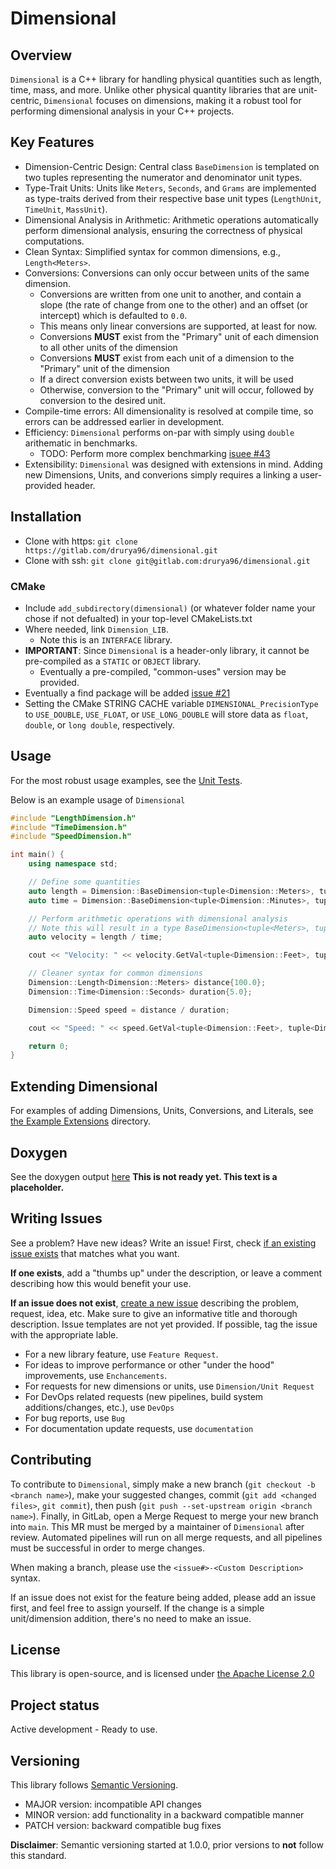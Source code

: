 # Dimensional

## Overview

`Dimensional` is a C++ library for handling physical quantities such as length, time, mass, and more. Unlike other physical quantity libraries that are unit-centric, `Dimensional` focuses on dimensions, making it a robust tool for performing dimensional analysis in your C++ projects.

## Key Features

- Dimension-Centric Design: Central class `BaseDimension` is templated on two tuples representing the numerator and denominator unit types.
- Type-Trait Units: Units like `Meters`, `Seconds`, and `Grams` are implemented as type-traits derived from their respective base unit types (`LengthUnit`, `TimeUnit`, `MassUnit`).
- Dimensional Analysis in Arithmetic: Arithmetic operations automatically perform dimensional analysis, ensuring the correctness of physical computations.
- Clean Syntax: Simplified syntax for common dimensions, e.g., `Length<Meters>`.
- Conversions: Conversions can only occur between units of the same dimension.
  - Conversions are written from one unit to another, and contain a slope (the rate of change from one to the other) and an offset (or intercept) which is defaulted to `0.0`.
  - This means only linear conversions are supported, at least for now.
  - Conversions **MUST** exist from the "Primary" unit of each dimension to all other units of the dimension
  - Conversions **MUST** exist from each unit of a dimension to the "Primary" unit of the dimension
  - If a direct conversion exists between two units, it will be used
  - Otherwise, conversion to the "Primary" unit will occur, followed by conversion to the desired unit.
- Compile-time errors: All dimensionality is resolved at compile time, so errors can be addressed earlier in development.
- Efficiency: `Dimensional` performs on-par with simply using `double` arithematic in benchmarks.
  - TODO: Perform more complex benchmarking [isuee #43](https://gitlab.com/dimensionalanalysis/dimensional/-/issues/43)
- Extensibility: `Dimensional` was designed with extensions in mind. Adding new Dimensions, Units, and converions simply requires a linking a user-provided header.


## Installation

- Clone with https: `git clone https://gitlab.com/drurya96/dimensional.git`
- Clone with ssh: `git clone git@gitlab.com:drurya96/dimensional.git`

### CMake

- Include `add_subdirectory(dimensional)` (or whatever folder name your chose if not defualted) in your top-level CMakeLists.txt
- Where needed, link `Dimension_LIB`.
  - Note this is an `INTERFACE` library.
- **IMPORTANT**: Since `Dimensional` is a header-only library, it cannot be pre-compiled as a `STATIC` or `OBJECT` library.
  - Eventually a pre-compiled, "common-uses" version may be provided.
- Eventually a find package will be added [issue #21](https://gitlab.com/drurya96/dimensional/-/issues/21)
- Setting the CMake STRING CACHE variable `DIMENSIONAL_PrecisionType` to `USE_DOUBLE`, `USE_FLOAT`, or `USE_LONG_DOUBLE` will store data as `float`, `double`, or `long double`, respectively.


## Usage
For the most robust usage examples, see the [Unit Tests](https://gitlab.com/drurya96/dimensional/-/tree/main/Dimension/UnitTest?ref_type=heads).

Below is an example usage of `Dimensional`

```cpp
#include "LengthDimension.h"
#include "TimeDimension.h"
#include "SpeedDimension.h"

int main() {
    using namespace std;

    // Define some quantities
    auto length = Dimension::BaseDimension<tuple<Dimension::Meters>, tuple<>>{25.0};
    auto time = Dimension::BaseDimension<tuple<Dimension::Minutes>, tuple<>>{10};

    // Perform arithmetic operations with dimensional analysis
    // Note this will result in a type BaseDimension<tuple<Meters>, tuple<Seconds>>
    auto velocity = length / time;

    cout << "Velocity: " << velocity.GetVal<tuple<Dimension::Feet>, tuple<Dimension::Seconds>>() << " f/sec" << endl;

    // Cleaner syntax for common dimensions
    Dimension::Length<Dimension::Meters> distance{100.0};
    Dimension::Time<Dimension::Seconds> duration{5.0};

    Dimension::Speed speed = distance / duration;

    cout << "Speed: " << speed.GetVal<tuple<Dimension::Feet>, tuple<Dimension::Seconds>>() << " f/s" << endl;

    return 0;
}
```

## Extending Dimensional

For examples of adding Dimensions, Units, Conversions, and Literals, see [the Example Extensions](https://gitlab.com/drurya96/dimensional/-/tree/main/Dimension/ExampleExtensions?ref_type=heads) directory.

## Doxygen

See the doxygen output [here]() **This is not ready yet. This text is a placeholder.**

## Writing Issues

See a problem? Have new ideas? Write an issue! First, check [if an existing issue exists](https://gitlab.com/dimensionalanalysis/dimensional/-/issues) that matches what you want.

**If one exists**, add a "thumbs up" under the description, or leave a comment describing how this would benefit your use.

**If an issue does not exist**, [create a new issue](https://gitlab.com/dimensionalanalysis/dimensional/-/issues/new) describing the problem, request, idea, etc. Make sure to give an informative title and thorough description. Issue templates are not yet provided. If possible, tag the issue with the appropriate lable.
- For a new library feature, use `Feature Request`.
- For ideas to improve performance or other "under the hood" improvements, use `Enchancements`.
- For requests for new dimensions or units, use `Dimension/Unit Request`
- For DevOps related requests (new pipelines, build system additions/changes, etc.), use `DevOps`
- For bug reports, use `Bug`
- For documentation update requests, use `documentation`

## Contributing

To contribute to `Dimensional`, simply make a new branch (`git checkout -b <branch name>`), make your suggested changes, commit (`git add <changed files>`, `git commit`), then push (`git push --set-upstream origin <branch name>`). Finally, in GitLab, open a Merge Request to merge your new branch into `main`. This MR must be merged by a maintainer of `Dimensional` after review. Automated pipelines will run on all merge requests, and all pipelines must be successful in order to merge changes.

When making a branch, please use the `<issue#>-<Custom Description>` syntax.

If an issue does not exist for the feature being added, please add an issue first, and feel free to assign yourself. If the change is a simple unit/dimension addition, there's no need to make an issue.

## License
This library is open-source, and is licensed under [the Apache License 2.0](https://gitlab.com/drurya96/dimensional/-/blob/main/LICENSE)

## Project status
Active development - Ready to use.

## Versioning
This library follows [Semantic Versioning](https://semver.org/).
- MAJOR version: incompatible API changes
- MINOR version: add functionality in a backward compatible manner
- PATCH version: backward compatible bug fixes

**Disclaimer**: Semantic versioning started at 1.0.0, prior versions to **not** follow this standard.